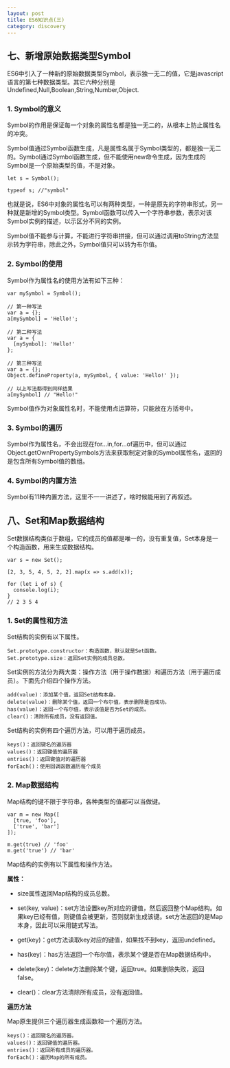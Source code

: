 ```yaml
---
layout: post
title: ES6知识点(三)
category: discovery
---
```


## 七、新增原始数据类型Symbol ##

ES6中引入了一种新的原始数据类型Symbol，表示独一无二的值，它是javascript语言的第七种数据类型。其它六种分别是Undefined,Null,Boolean,String,Number,Object.

### 1. Symbol的意义  ###

Symbol的作用是保证每一个对象的属性名都是独一无二的，从根本上防止属性名的冲突。

Symbol值通过Symbol函数生成，凡是属性名属于Symbol类型的，都是独一无二的。Symbol通过Symbol函数生成，但不能使用new命令生成，因为生成的Symbol是一个原始类型的值，不是对象。

	let s = Symbol();
	
	typeof s; //"symbol"

也就是说，ES6中对象的属性名可以有两种类型，一种是原先的字符串形式，另一种就是新增的Symbol类型。Symbol函数可以传入一个字符串参数，表示对该Symbol实例的描述，以示区分不同的实例。

Symbol值不能参与计算，不能进行字符串拼接，但可以通过调用toString方法显示转为字符串，除此之外，Symbol值只可以转为布尔值。

### 2. Symbol的使用 ###

Symbol作为属性名的使用方法有如下三种：

	var mySymbol = Symbol();

	// 第一种写法
	var a = {};
	a[mySymbol] = 'Hello!';
	
	// 第二种写法
	var a = {
	  [mySymbol]: 'Hello!'
	};
	
	// 第三种写法
	var a = {};
	Object.defineProperty(a, mySymbol, { value: 'Hello!' });
	
	// 以上写法都得到同样结果
	a[mySymbol] // "Hello!"

Symbol值作为对象属性名时，不能使用点运算符，只能放在方括号中。

### 3. Symbol的遍历 ###

Symbol作为属性名，不会出现在for...in,for...of遍历中，但可以通过Object.getOwnPropertySymbols方法来获取制定对象的Symbol属性名，返回的是包含所有Symbol值的数组。

### 4. Symbol的内置方法 ###

Symbol有11种内置方法，这里不一一讲述了，啥时候能用到了再叙述。


## 八、Set和Map数据结构 ##

Set数据结构类似于数组，它的成员的值都是唯一的，没有重复值，Set本身是一个构造函数，用来生成数据结构。

	var s = new Set();

	[2, 3, 5, 4, 5, 2, 2].map(x => s.add(x));
	
	for (let i of s) {
	  console.log(i);
	}
	// 2 3 5 4

### 1. Set的属性和方法 ###

Set结构的实例有以下属性。

    Set.prototype.constructor：构造函数，默认就是Set函数。
    Set.prototype.size：返回Set实例的成员总数。

Set实例的方法分为两大类：操作方法（用于操作数据）和遍历方法（用于遍历成员）。下面先介绍四个操作方法。

    add(value)：添加某个值，返回Set结构本身。
    delete(value)：删除某个值，返回一个布尔值，表示删除是否成功。
    has(value)：返回一个布尔值，表示该值是否为Set的成员。
    clear()：清除所有成员，没有返回值。

Set结构的实例有四个遍历方法，可以用于遍历成员。

    keys()：返回键名的遍历器
    values()：返回键值的遍历器
    entries()：返回键值对的遍历器
    forEach()：使用回调函数遍历每个成员

### 2. Map数据结构 ###

Map结构的键不限于字符串，各种类型的值都可以当做键。
	
	var m = new Map([
	  [true, 'foo'],
	  ['true', 'bar']
	]);
	
	m.get(true) // 'foo'
	m.get('true') // 'bar'

Map结构的实例有以下属性和操作方法。

**属性：**

- size属性返回Map结构的成员总数。

- set(key, value)：set方法设置key所对应的键值，然后返回整个Map结构。如果key已经有值，则键值会被更新，否则就新生成该键。set方法返回的是Map本身，因此可以采用链式写法。

- get(key)：get方法读取key对应的键值，如果找不到key，返回undefined。

- has(key)：has方法返回一个布尔值，表示某个键是否在Map数据结构中。

- delete(key)：delete方法删除某个键，返回true。如果删除失败，返回false。

- clear()：clear方法清除所有成员，没有返回值。

**遍历方法**

Map原生提供三个遍历器生成函数和一个遍历方法。

    keys()：返回键名的遍历器。
    values()：返回键值的遍历器。
    entries()：返回所有成员的遍历器。
    forEach()：遍历Map的所有成员。
